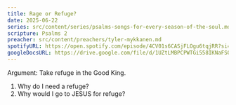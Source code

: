 ```yaml
---
title: Rage or Refuge?
date: 2025-06-22
series: src/content/series/psalms-songs-for-every-season-of-the-soul.md
scripture: Psalms 2
preacher: src/content/preachers/tyler-mykkanen.md
spotifyURL: https://open.spotify.com/episode/4CV01s6CASjFLOgu6tqjRR?si=X2Z3x6CkTr2nb18fMHbm0w
googleDocsURL: https://drive.google.com/file/d/1UZtLMBPCPWTGi558IKNaFSOOZUNpt-5s/view
---
```


Argument: Take refuge in the Good King.

1. Why do I need a refuge?
2. Why would I go to JESUS for refuge?
